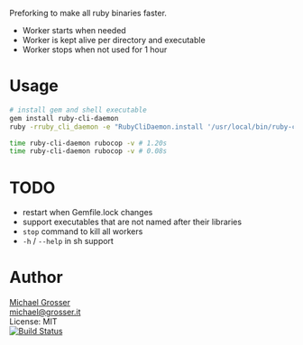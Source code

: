 Preforking to make all ruby binaries faster.

- Worker starts when needed
- Worker is kept alive per directory and executable
- Worker stops when not used for 1 hour

Usage
=====

```Bash
# install gem and shell executable
gem install ruby-cli-daemon
ruby -rruby_cli_daemon -e "RubyCliDaemon.install '/usr/local/bin/ruby-cli-daemon'"

time ruby-cli-daemon rubocop -v # 1.20s
time ruby-cli-daemon rubocop -v # 0.08s
```

TODO
====
 - restart when Gemfile.lock changes
 - support executables that are not named after their libraries
 - `stop` command to kill all workers
 - `-h` / `--help` in sh support

Author
======
[Michael Grosser](http://grosser.it)<br/>
michael@grosser.it<br/>
License: MIT<br/>
[![Build Status](https://travis-ci.org/grosser/ruby_cli_daemon.svg)](https://travis-ci.org/grosser/ruby_cli_daemon)
